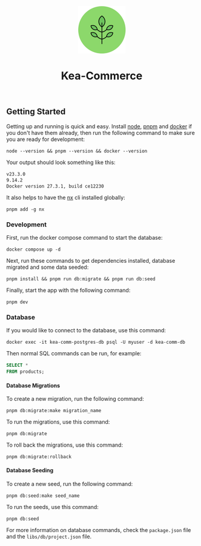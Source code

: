 <div align="center">
  <img src="apps/kea-shop/public/leafIcon.png" width="125" alt="Kea-Commerce Logo">
  <h1>Kea-Commerce</h1>
</div>

<br />

## Getting Started

Getting up and running is quick and
easy.
Install [node](https://nodejs.org/en/download/package-manager), [pnpm](https://pnpm.io/installation)
and [docker](https://www.docker.com/products/docker-desktop/) if you don't
have them already, then run the following command to make sure you are ready for development:

```shell
node --version && pnpm --version && docker --version
```

Your output should look something like this:

```shell
v23.3.0
9.14.2
Docker version 27.3.1, build ce12230
````

It also helps to have the [nx](https://nx.dev/) cli installed globally:

```shell
pnpm add -g nx
```

### Development

First, run the docker compose command to start the database:

```shell
docker compose up -d
```

Next, run these commands to get dependencies installed, database migrated and some data seeded:

```shell
pnpm install && pnpm run db:migrate && pnpm run db:seed
```

Finally, start the app with the following command:

```shell
pnpm dev
```

### Database

If you would like to connect to the database, use this command:

```shell
docker exec -it kea-comm-postgres-db psql -U myuser -d kea-comm-db
```

Then normal SQL commands can be run, for example:

```sql
SELECT *
FROM products;
```

#### Database Migrations

To create a new migration, run the following command:

```shell
pnpm db:migrate:make migration_name
```

To run the migrations, use this command:

```shell
pnpm db:migrate
```

To roll back the migrations, use this command:

```shell
pnpm db:migrate:rollback
```

#### Database Seeding

To create a new seed, run the following command:

```shell
pnpm db:seed:make seed_name
```

To run the seeds, use this command:

```shell
pnpm db:seed
```

For more information on database commands, check the `package.json` file and the `libs/db/project.json` file.